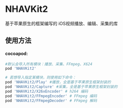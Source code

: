 # NHAVKit2
基于苹果原生的框架编写的 iOS视频播放、编辑、采集的库



## 使用方法

#### cocoapod:

```ruby
#默认会导入所有模块：播放、采集、FFmpeg、X624
pod 'NHAVKit2'

# 若想导入指定某模块，则使用如下命令：
pod 'NHAVKit2/Play' #播放，全是基于苹果原生框架封装的
pod 'NHAVKit2/Capture' #采集，全是基于苹果原生框架封装的
pod 'NHAVKit2/X26xEncoder' # h264 编码
pod 'NHAVKit2/FFmpegEncoder' # FFmpeg 编码
pod 'NHAVKit2/FFmpegDecoder' # FFmpeg 解码
```



